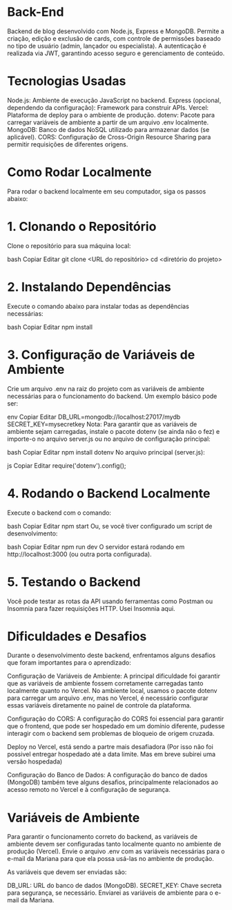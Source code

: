 # Back-End
Backend de blog desenvolvido com Node.js, Express e MongoDB. Permite a criação, edição e exclusão de cards, com controle de permissões baseado no tipo de usuário (admin, lançador ou especialista). A autenticação é realizada via JWT, garantindo acesso seguro e gerenciamento de conteúdo.


# Tecnologias Usadas
Node.js: Ambiente de execução JavaScript no backend.
Express (opcional, dependendo da configuração): Framework para construir APIs.
Vercel: Plataforma de deploy para o ambiente de produção.
dotenv: Pacote para carregar variáveis de ambiente a partir de um arquivo .env localmente.
MongoDB: Banco de dados NoSQL utilizado para armazenar dados (se aplicável).
CORS: Configuração de Cross-Origin Resource Sharing para permitir requisições de diferentes origens.
# Como Rodar Localmente
Para rodar o backend localmente em seu computador, siga os passos abaixo:

# 1. Clonando o Repositório
Clone o repositório para sua máquina local:

bash
Copiar
Editar
git clone <URL do repositório>
cd <diretório do projeto>
# 2. Instalando Dependências
Execute o comando abaixo para instalar todas as dependências necessárias:

bash
Copiar
Editar
npm install
# 3. Configuração de Variáveis de Ambiente
Crie um arquivo .env na raiz do projeto com as variáveis de ambiente necessárias para o funcionamento do backend. Um exemplo básico pode ser:

env
Copiar
Editar
DB_URL=mongodb://localhost:27017/mydb
SECRET_KEY=mysecretkey
Nota: Para garantir que as variáveis de ambiente sejam carregadas, instale o pacote dotenv (se ainda não o fez) e importe-o no arquivo server.js ou no arquivo de configuração principal:

bash
Copiar
Editar
npm install dotenv
No arquivo principal (server.js):

js
Copiar
Editar
require('dotenv').config();
# 4. Rodando o Backend Localmente
Execute o backend com o comando:

bash
Copiar
Editar
npm start
Ou, se você tiver configurado um script de desenvolvimento:

bash
Copiar
Editar
npm run dev
O servidor estará rodando em http://localhost:3000 (ou outra porta configurada).

# 5. Testando o Backend
Você pode testar as rotas da API usando ferramentas como Postman ou Insomnia para fazer requisições HTTP. Usei Insomnia aqui. 

# Dificuldades e Desafios
Durante o desenvolvimento deste backend, enfrentamos alguns desafios que foram importantes para o aprendizado:

Configuração de Variáveis de Ambiente: A principal dificuldade foi garantir que as variáveis de ambiente fossem corretamente carregadas tanto localmente quanto no Vercel. No ambiente local, usamos o pacote dotenv para carregar um arquivo .env, mas no Vercel, é necessário configurar essas variáveis diretamente no painel de controle da plataforma.

Configuração do CORS: A configuração do CORS foi essencial para garantir que o frontend, que pode ser hospedado em um domínio diferente, pudesse interagir com o backend sem problemas de bloqueio de origem cruzada.

Deploy no Vercel, está sendo a partre mais desafiadora (Por isso não foi possivel entregar hospedado até a data limite. Mas em breve subirei uma versão hospedada)

Configuração do Banco de Dados: A configuração do banco de dados (MongoDB) também teve alguns desafios, principalmente relacionados ao acesso remoto no Vercel e à configuração de segurança.

# Variáveis de Ambiente
Para garantir o funcionamento correto do backend, as variáveis de ambiente devem ser configuradas tanto localmente quanto no ambiente de produção (Vercel). Envie o arquivo .env com as variáveis necessárias para o e-mail da Mariana para que ela possa usá-las no ambiente de produção.

As variáveis que devem ser enviadas são:

DB_URL: URL do banco de dados (MongoDB).
SECRET_KEY: Chave secreta para segurança, se necessário.
Enviarei as variáveis de ambiente para o e-mail da Mariana. 

